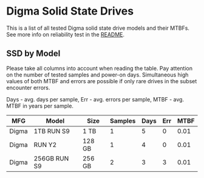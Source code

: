Digma Solid State Drives
========================

This is a list of all tested Digma solid state drive models and their MTBFs. See
more info on reliability test in the [README](https://github.com/linuxhw/SMART).

SSD by Model
------------

Please take all columns into account when reading the table. Pay attention on the
number of tested samples and power-on days. Simultaneous high values of both MTBF
and errors are possible if only rare drives in the subset encounter errors.

Days - avg. days per sample,
Err  - avg. errors per sample,
MTBF - avg. MTBF in years per sample.

| MFG       | Model              | Size   | Samples | Days  | Err   | MTBF |
|-----------|--------------------|--------|---------|-------|-------|------|
| Digma     | 1TB RUN S9         | 1 TB   | 1       | 5     | 0     | 0.01   |
| Digma     | RUN Y2             | 128 GB | 1       | 4     | 0     | 0.01   |
| Digma     | 256GB RUN S9       | 256 GB | 2       | 3     | 3     | 0.01   |

